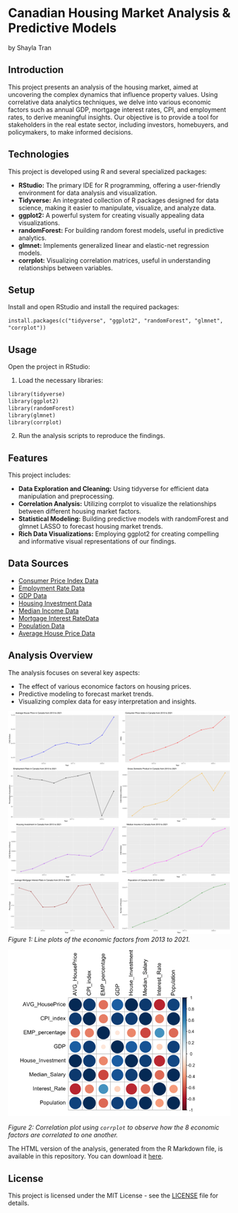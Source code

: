 # Canadian Housing Market Analysis & Predictive Models
by Shayla Tran

## Introduction
This project presents an analysis of the housing market, aimed at uncovering the complex dynamics that influence property values. Using correlative data analytics techniques, we delve into various economic factors such as annual GDP, mortgage interest rates, CPI, and employment rates, to derive meaningful insights. Our objective is to provide a tool for stakeholders in the real estate sector, including investors, homebuyers, and policymakers, to make informed decisions.

## Technologies
This project is developed using R and several specialized packages:
* **RStudio:** The primary IDE for R programming, offering a user-friendly environment for data analysis and visualization.
* **Tidyverse:** An integrated collection of R packages designed for data science, making it easier to manipulate, visualize, and analyze data.
* **ggplot2:** A powerful system for creating visually appealing data visualizations.
* **randomForest:** For building random forest models, useful in predictive analytics.
* **glmnet:** Implements generalized linear and elastic-net regression models.
* **corrplot:** Visualizing correlation matrices, useful in understanding relationships between variables.

## Setup
Install and open RStudio and install the required packages:
```
install.packages(c("tidyverse", "ggplot2", "randomForest", "glmnet", "corrplot")) 
```

## Usage
Open the project in RStudio:
1. Load the necessary libraries:
```
library(tidyverse)
library(ggplot2)
library(randomForest)
library(glmnet)
library(corrplot)
```
2. Run the analysis scripts to reproduce the findings.

## Features
This project includes:
* **Data Exploration and Cleaning:** Using tidyverse for efficient data manipulation and preprocessing.
* **Correlation Analysis:** Utilizing corrplot to visualize the relationships between different housing market factors.
* **Statistical Modeling:** Building predictive models with randomForest and glmnet LASSO to forecast housing market trends.
* **Rich Data Visualizations:** Employing ggplot2 for creating compelling and informative visual representations of our findings.

## Data Sources
* [Consumer Price Index Data](https://www150.statcan.gc.ca/t1/tbl1/en/tv.action?pid=1810000501)
* [Employment Rate Data](https://www150.statcan.gc.ca/t1/tbl1/en/tv.action?pid=1410002001&pickMembers%5B0%5D=1.1&pickMembers%5B1%5D=2.10&pickMembers%5B2%5D=4.1&pickMembers%5B3%5D=5.1&cubeTimeFrame.startYear=2019&cubeTimeFrame.endYear=2023&referencePeriods=20190101%2C20230101)
* [GDP Data](https://www150.statcan.gc.ca/t1/tbl1/en/tv.action?pid=3610040101)
* [Housing Investment Data](https://www150.statcan.gc.ca/t1/tbl1/en/tv.action?pid=3610067701)
* [Median Income Data](https://www150.statcan.gc.ca/t1/tbl1/en/tv.action?pid=1110000801)
* [Mortgage Interest RateData](https://www150.statcan.gc.ca/t1/tbl1/en/tv.action?pid=1010000601)
* [Population Data](https://www150.statcan.gc.ca/t1/tbl1/en/tv.action?pid=1710000501)
* [Average House Price Data](https://www.crea.ca/housing-market-stats/canadian-housing-market-stats/)

## Analysis Overview
The analysis focuses on several key aspects:

* The effect of various economice factors on housing prices.
* Predictive modeling to forecast market trends.
* Visualizing complex data for easy interpretation and insights.

![Line charts of the economic factors](images/economicfactors_plots.png)
*Figure 1: Line plots of the economic factors from 2013 to 2021.*

![corrplot chart](/images/corr.png)

*Figure 2: Correlation plot using `corrplot` to observe how the 8 economic factors are correlated to one another.*

The HTML version of the analysis, generated from the R Markdown file, is available in this repository. You can download it [here](correlation_analysis.html).


## License
This project is licensed under the MIT License - see the [LICENSE](LICENSE.md) file for details.
